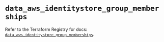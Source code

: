 # `data_aws_identitystore_group_memberships`

Refer to the Terraform Registry for docs: [`data_aws_identitystore_group_memberships`](https://registry.terraform.io/providers/hashicorp/aws/6.0.0/docs/data-sources/identitystore_group_memberships).

